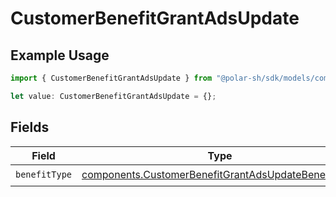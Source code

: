 # CustomerBenefitGrantAdsUpdate

## Example Usage

```typescript
import { CustomerBenefitGrantAdsUpdate } from "@polar-sh/sdk/models/components";

let value: CustomerBenefitGrantAdsUpdate = {};
```

## Fields

| Field                                                                                                                      | Type                                                                                                                       | Required                                                                                                                   | Description                                                                                                                |
| -------------------------------------------------------------------------------------------------------------------------- | -------------------------------------------------------------------------------------------------------------------------- | -------------------------------------------------------------------------------------------------------------------------- | -------------------------------------------------------------------------------------------------------------------------- |
| `benefitType`                                                                                                              | [components.CustomerBenefitGrantAdsUpdateBenefitType](../../models/components/customerbenefitgrantadsupdatebenefittype.md) | :heavy_check_mark:                                                                                                         | N/A                                                                                                                        |